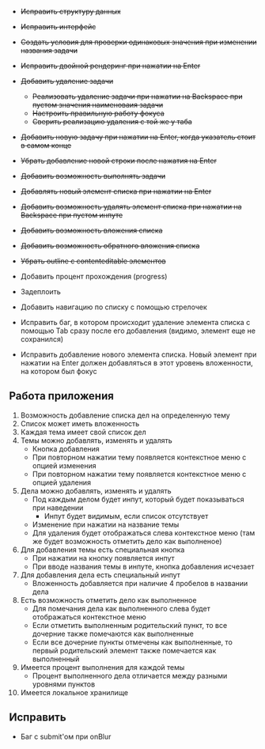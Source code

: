 -   ~~Исправить структуру данных~~
-   ~~Исправить интерфейс~~
-   ~~Создать условия для проверки одинаковых значения при изменении названия задачи~~
-   ~~Исправить двойной рендеринг при нажатии на Enter~~
-   ~~Добавить удаление задачи~~

    -   ~~Реализовать удаление задачи при нажатии на Backspace при пустом значения наименоваия задачи~~
    -   ~~Настроить правильную работу фокуса~~
    -   ~~Сверить реализацию удаления с той же у таба~~

-   ~~Добавить новую задачу при нажатии на Enter, когда указатель стоит в самом конце~~
-   ~~Убрать добавление новой строки после нажатия на Enter~~
-   ~~Добавить возможность выполнять задачи~~
-   ~~Добавлять новый элемент списка при нажатии на Enter~~
-   ~~Добавить возможность удалять элемент списка при нажатии на Backspace при пустом инпуте~~
-   ~~Добавить возможность вложения списка~~
-   ~~Добавить возможность обратного вложения списка~~
-   ~~Убрать outline c contenteditable элементов~~
-   Добавить процент прохождения (progress)
-   Задеплоить
-   Добавить навигацию по списку с помощью стрелочек
-   Исправить баг, в котором происходит удаление элемента списка с помощью Tab сразу после его добавления (видимо, элемент еще не сохранился)

-   Исправить добавление нового элемента списка. Новый элемент при нажатии на Enter должен добавляться в этот уровень вложенности, на котором был фокус

## Работа приложения

1. Возможность добавление списка дел на определенную тему
2. Список может иметь вложенность
3. Каждая тема имеет свой список дел
4. Темы можно добавлять, изменять и удалять
    - Кнопка добавления
    - При повторном нажатии тему появляется контекстное меню с опцией изменения
    - При повторном нажатии тему появляется контекстное меню с опцией удаления
5. Дела можно добавлять, изменять и удалять
    - Под каждым делом будет инпут, который будет показываться при наведении
        - Инпут будет видимым, если список отсутствует
    - Изменение при нажатии на название темы
    - Для удаления будет отображаться слева контекстное меню (там же будет возможность отметить дело как выполненое)
6. Для добавления темы есть специальная кнопка
    - При нажатии на кнопку появляется инпут
    - При вводе названия темы в инпуте, кнопка добавления исчезает
7. Для добавления дела есть специальный инпут
    - Вложенность добавляется при наличие 4 пробелов в названии дела
8. Есть возможность отметить дело как выполненное
    - Для помечания дела как выполненного слева будет отображаться контекстное меню
    - Если отметить выполненным родительский пункт, то все дочерние также помечаются как выполненные
    - Если все дочерние пункты отмечены как выполненные, то первый родительский элемент также помечается как выполненный
9. Имеется процент выполнения для каждой темы
    - Процент выполненного дела отличается между разными уровнями пунктов
10. Имеется локальное хранилище

## Исправить

-   Баг с submit'ом при onBlur
